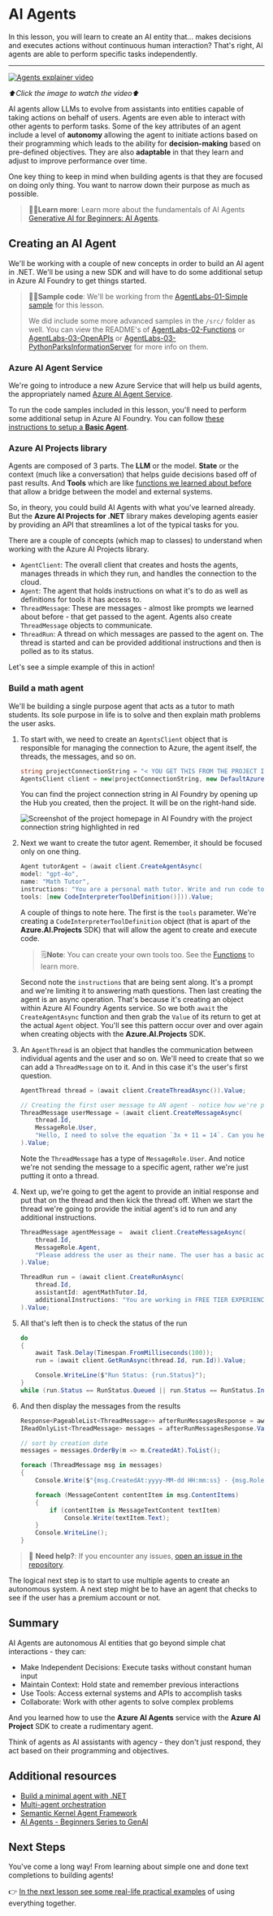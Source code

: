 # AI Agents

In this lesson, you will learn to create an AI entity that... makes decisions and executes actions without continuous human interaction? That's right, AI agents are able to perform specific tasks independently.

---

[![Agents explainer video](content/generative-ai/images/LIM_GAN_08_thumb_w480.png)](https://aka.ms/genainnet/videos/lesson3-agents)

_⬆️Click the image to watch the video⬆️_

AI agents allow LLMs to evolve from assistants into entities capable of taking actions on behalf of users. Agents are even able to interact with other agents to perform tasks. Some of the key attributes of an agent include a level of **autonomy** allowing the agent to initiate actions based on their programming which leads to the ability for **decision-making** based on pre-defined objectives. They are also **adaptable** in that they learn and adjust to improve performance over time.

One key thing to keep in mind when building agents is that they are focused on doing only thing. You want to narrow down their purpose as much as possible.

> 🧑‍🏫**Learn more**: Learn more about the fundamentals of AI Agents [Generative AI for Beginners: AI Agents](https://github.com/microsoft/generative-ai-for-beginners/tree/main/17-ai-agents).

## Creating an AI Agent

We'll be working with a couple of new concepts in order to build an AI agent in .NET. We'll be using a new SDK and will have to do some additional setup in Azure AI Foundry to get things started.

> 🧑‍💻**Sample code**: We'll be working from the [AgentLabs-01-Simple sample](./src/AgentLabs-01-Simple/) for this lesson.
>
> We did include some more advanced samples in the `/src/` folder as well. You can view the README's of [AgentLabs-02-Functions](./src/AgentLabs-02-Functions/) or [AgentLabs-03-OpenAPIs](./src/AgentLabs-03-OpenAPIs/) or [AgentLabs-03-PythonParksInformationServer](./src/AgentLabs-03-PythonParksInformationServer/) for more info on them.

### Azure AI Agent Service

We're going to introduce a new Azure Service that will help us build agents, the appropriately named [Azure AI Agent Service](https://learn.microsoft.com/azure/ai-services/agents/overview).

To run the code samples included in this lesson, you'll need to perform some additional setup in Azure AI Foundry. You can follow [these instructions to setup a **Basic Agent**](https://learn.microsoft.com/azure/ai-services/agents/quickstart?pivots=programming-language-csharp).

### Azure AI Projects library

Agents are composed of 3 parts. The **LLM** or the model. **State** or the context (much like a conversation) that helps guide decisions based off of past results. And **Tools** which are like [functions we learned about before](./01-lm-completions-functions.md#function-calling) that allow a bridge between the model and external systems.

So, in theory, you could build AI Agents with what you've learned already. But the **Azure AI Projects for .NET** library makes developing agents easier by providing an API that streamlines a lot of the typical tasks for you.

There are a couple of concepts (which map to classes) to understand when working with the Azure AI Projects library.

- `AgentClient`: The overall client that creates and hosts the agents, manages threads in which they run, and handles the connection to the cloud.
- `Agent`: The agent that holds instructions on what it's to do as well as definitions for tools it has access to.
- `ThreadMessage`: These are messages - almost like prompts we learned about before - that get passed to the agent. Agents also create `ThreadMessage` objects to communicate.
- `ThreadRun`: A thread on which messages are passed to the agent on. The thread is started and can be provided additional instructions and then is polled as to its status.

Let's see a simple example of this in action!

### Build a math agent

We'll be building a single purpose agent that acts as a tutor to math students. Its sole purpose in life is to solve and then explain math problems the user asks.

1. To start with, we need to create an `AgentsClient` object that is responsible for managing the connection to Azure, the agent itself, the threads, the messages, and so on.

   ```csharp
   string projectConnectionString = "< YOU GET THIS FROM THE PROJECT IN AI FOUNDRY >";
   AgentsClient client = new(projectConnectionString, new DefaultAzureCredential());
   ```

   You can find the project connection string in AI Foundry by opening up the Hub you created, then the project. It will be on the right-hand side.

   ![Screenshot of the project homepage in AI Foundry with the project connection string highlighted in red](content/generative-ai/images/project-connection-string.png)

1. Next we want to create the tutor agent. Remember, it should be focused only on one thing.

   ```csharp
   Agent tutorAgent = (await client.CreateAgentAsync(
   model: "gpt-4o",
   name: "Math Tutor",
   instructions: "You are a personal math tutor. Write and run code to answer math questions.",
   tools: [new CodeInterpreterToolDefinition()])).Value;
   ```

   A couple of things to note here. The first is the `tools` parameter. We're creating a `CodeInterpreterToolDefinition` object (that is apart of the **Azure.AI.Projects** SDK) that will allow the agent to create and execute code.

   > 🗒️**Note**: You can create your own tools too. See the [Functions](./src/AgentLabs-02-Functions/) to learn more.

   Second note the `instructions` that are being sent along. It's a prompt and we're limiting it to answering math questions. Then last creating the agent is an async operation. That's because it's creating an object within Azure AI Foundry Agents service. So we both `await` the `CreateAgentAsync` function and then grab the `Value` of its return to get at the actual `Agent` object. You'll see this pattern occur over and over again when creating objects with the **Azure.AI.Projects** SDK.

1. An `AgentThread` is an object that handles the communication between individual agents and the user and so on. We'll need to create that so we can add a `ThreadMessage` on to it. And in this case it's the user's first question.

   ```csharp
   AgentThread thread = (await client.CreateThreadAsync()).Value;

   // Creating the first user message to AN agent - notice how we're putting it on a thread
   ThreadMessage userMessage = (await client.CreateMessageAsync(
       thread.Id,
       MessageRole.User,
       "Hello, I need to solve the equation `3x + 11 = 14`. Can you help me?")
   ).Value;
   ```

   Note the `ThreadMessage` has a type of `MessageRole.User`. And notice we're not sending the message to a specific agent, rather we're just putting it onto a thread.

1. Next up, we're going to get the agent to provide an initial response and put that on the thread and then kick the thread off. When we start the thread we're going to provide the initial agent's id to run and any additional instructions.

   ```csharp
   ThreadMessage agentMessage =  await client.CreateMessageAsync(
       thread.Id,
       MessageRole.Agent,
       "Please address the user as their name. The user has a basic account, so just share the answer to the question.")
   ).Value;

   ThreadRun run = (await client.CreateRunAsync(
       thread.Id,
       assistantId: agentMathTutor.Id,
       additionalInstructions: "You are working in FREE TIER EXPERIENCE mode`, every user has premium account for a short period of time. Explain detailed the steps to answer the user questions")
   ).Value;
   ```

1. All that's left then is to check the status of the run

   ```csharp
   do
   {
       await Task.Delay(Timespan.FromMilliseconds(100));
       run = (await client.GetRunAsync(thread.Id, run.Id)).Value;

       Console.WriteLine($"Run Status: {run.Status}");
   }
   while (run.Status == RunStatus.Queued || run.Status == RunStatus.InProgress);
   ```

1. And then display the messages from the results

   ```csharp
   Response<PageableList<ThreadMessage>> afterRunMessagesResponse = await client.GetMessagesAsync(thread.Id);
   IReadOnlyList<ThreadMessage> messages = afterRunMessagesResponse.Value.Data;

   // sort by creation date
   messages = messages.OrderBy(m => m.CreatedAt).ToList();

   foreach (ThreadMessage msg in messages)
   {
       Console.Write($"{msg.CreatedAt:yyyy-MM-dd HH:mm:ss} - {msg.Role,10}: ");

       foreach (MessageContent contentItem in msg.ContentItems)
       {
           if (contentItem is MessageTextContent textItem)
               Console.Write(textItem.Text);
       }
       Console.WriteLine();
   }
   ```

> 🙋 **Need help?**: If you encounter any issues, [open an issue in the repository](https://github.com/microsoft/Generative-AI-for-beginners-dotnet/issues/new).

The logical next step is to start to use multiple agents to create an autonomous system. A next step might be to have an agent that checks to see if the user has a premium account or not.

## Summary

AI Agents are autonomous AI entities that go beyond simple chat interactions - they can:

- Make Independent Decisions: Execute tasks without constant human input
- Maintain Context: Hold state and remember previous interactions
- Use Tools: Access external systems and APIs to accomplish tasks
- Collaborate: Work with other agents to solve complex problems

And you learned how to use the **Azure AI Agents** service with the **Azure AI Project** SDK to create a rudimentary agent.

Think of agents as AI assistants with agency - they don't just respond, they act based on their programming and objectives.

## Additional resources

- [Build a minimal agent with .NET](https://learn.microsoft.com/dotnet/ai/quickstarts/quickstart-assistants?pivots=openai)
- [Multi-agent orchestration](https://techcommunity.microsoft.com/blog/educatordeveloperblog/using-azure-ai-agent-service-with-autogen--semantic-kernel-to-build-a-multi-agen/4363121)
- [Semantic Kernel Agent Framework](https://learn.microsoft.com/semantic-kernel/frameworks/agent/?pivots=programming-language-csharp)
- [AI Agents - Beginners Series to GenAI](https://github.com/microsoft/generative-ai-for-beginners/tree/main/17-ai-agents)

## Next Steps

You've come a long way! From learning about simple one and done text completions to building agents!

👉 [In the next lesson see some real-life practical examples](../04-PracticalSamples/readme.md) of using everything together.
